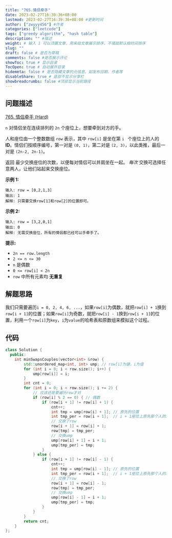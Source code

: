 ```yaml
---
title: "765.情侣牵手"
date: 2023-02-27T16:39:36+08:00
lastmod: 2023-02-27T16:39:36+08:00 #更新时间
author: ["zwyyy456"] #作者
categories: ["leetcode"]
tags: ["greedy algorithm", "hash table"]
description: "" #描述
weight: # 输入 1 可以顶置文章，用来给文章展示排序，不填就默认按时间排序
slug: ""
draft: false # 是否为草稿
comments: false #是否展示评论
showToc: true # 显示目录
TocOpen: true # 自动展开目录
hidemeta: false # 是否隐藏文章的元信息，如发布日期、作者等
disableShare: true # 底部不显示分享栏
showbreadcrumbs: false #顶部显示当前路径
---
```

## 问题描述
[765. 情侣牵手 (Hard)](https://leetcode.cn/problems/couples-holding-hands/)

`n` 对情侣坐在连续排列的 `2n` 个座位上，想要牵到对方的手。

人和座位由一个整数数组 `row` 表示，其中 `row[i]` 是坐在第 `i ` 个座位上的人的
**ID**。情侣们按顺序编号，第一对是 `(0, 1)`，第二对是 `(2, 3)`，以此类推，最后一对是
`(2n-2, 2n-1)`。

返回 最少交换座位的次数，以便每对情侣可以并肩坐在一起。 _每次_ 交换可选择任意两人，让他们站起来交换座位。

**示例 1:**

```
输入: row = [0,2,1,3]
输出: 1
解释: 只需要交换row[1]和row[2]的位置即可。

```

**示例 2:**

```
输入: row = [3,2,0,1]
输出: 0
解释: 无需交换座位，所有的情侣都已经可以手牵手了。

```

**提示:**

- `2n == row.length`
- `2 <= n <= 30`
- `n` 是偶数
- `0 <= row[i] < 2n`
- `row` 中所有元素均 **无重复**

## 解题思路
我们只需要遍历`i = 0, 2, 4, 6, ...`，如果`row[i]`为偶数，就把`row[i] + 1`换到`row[i + 1]`的位置；如果`row[i]`为奇数，就把`row[i] - 1`换到`row[i + 1]`的位置，利用一个`row[i]`为`key`，`i`为`value`的哈希表和原数组来模拟这个过程。

## 代码
```cpp
class Solution {
  public:
    int minSwapsCouples(vector<int> &row) {
        std::unordered_map<int, int> ump; // row[i]为键，i为值
        for (int i = 0; i < row.size(); i++) {
            ump[row[i]] = i;
        }
        int cnt = 0;
        for (int i = 0; i < row.size(); i += 2) {
            // 应该还是要遍历row才对
            if (row[i] % 2 == 0) { // 偶数
                if (row[i + 1] != row[i] + 1) {
                    cnt++;
                    int tmp = ump[row[i] + 1]; // 原先的位置
                    int tmp_per = row[i + 1];  // i + 1座位上原先那个人的id
                    // 交换了row
                    row[i + 1] = row[i] + 1;
                    row[tmp] = tmp_per;
                    // 交换ump
                    ump[row[i] + 1] = i + 1;
                    ump[tmp_per] = tmp;
                }
            } else {
                if (row[i + 1] != row[i] - 1) {
                    cnt++;
                    int tmp = ump[row[i] - 1]; // 原先的位置
                    int tmp_per = row[i + 1];  // i + 1座位上原先那个人的id
                    // 交换了row
                    row[i + 1] = row[i] - 1;
                    row[tmp] = tmp_per;
                    // 交换ump
                    ump[row[i] - 1] = i + 1;
                    ump[tmp_per] = tmp;
                }
            }
        }
        return cnt;
    }
};
```